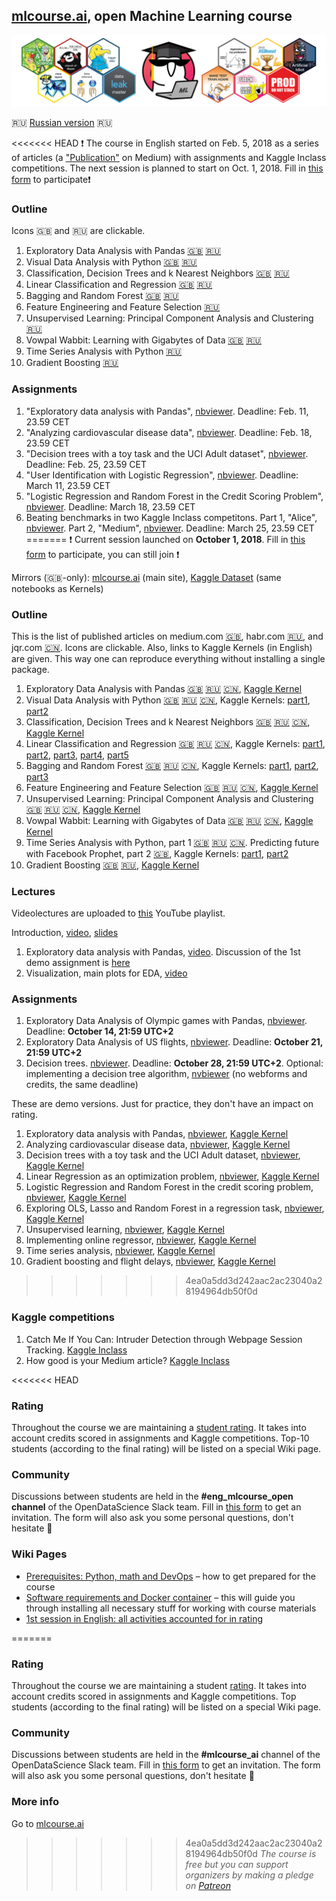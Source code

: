 ## [mlcourse.ai](https://mlcourse.ai), open Machine Learning course

![ODS stickers](https://github.com/Yorko/mlcourse.ai/blob/master/img/ods_stickers.jpg)

:ru: [Russian version](https://github.com/Yorko/mlcourse.ai/wiki/About-the-course-(in-Russian)) :ru: 

<<<<<<< HEAD
:exclamation: The course in English started on Feb. 5, 2018 as a series of articles (a ["Publication"](https://medium.com/open-machine-learning-course) on Medium) with assignments and Kaggle Inclass competitions. The next session is planned to start on Oct. 1, 2018. Fill in [this form](https://drive.google.com/open?id=1_pDNuVHwBxV5wuOcdaXoxBZneyAQcqfOl4V2qkqKbNQ) to participate:exclamation:

### Outline
Icons :uk: and :ru: are clickable.
1. Exploratory Data Analysis with Pandas [:uk:](https://medium.com/open-machine-learning-course/open-machine-learning-course-topic-1-exploratory-data-analysis-with-pandas-de57880f1a68)  [:ru:](https://habrahabr.ru/company/ods/blog/322626/)
2. Visual Data Analysis with Python [:uk:](https://medium.com/open-machine-learning-course/open-machine-learning-course-topic-2-visual-data-analysis-in-python-846b989675cd)  [:ru:](https://habrahabr.ru/company/ods/blog/323210/)
3. Classification, Decision Trees and k Nearest Neighbors [:uk:](https://medium.com/open-machine-learning-course/open-machine-learning-course-topic-3-classification-decision-trees-and-k-nearest-neighbors-8613c6b6d2cd) [:ru:](https://habrahabr.ru/company/ods/blog/322534/)
4. Linear Classification and Regression [:uk:](https://medium.com/open-machine-learning-course/open-machine-learning-course-topic-4-linear-classification-and-regression-44a41b9b5220) [:ru:](https://habrahabr.ru/company/ods/blog/323890/)
5. Bagging and Random Forest [:uk:](https://medium.com/open-machine-learning-course/open-machine-learning-course-topic-5-ensembles-of-algorithms-and-random-forest-8e05246cbba7) [:ru:](https://habrahabr.ru/company/ods/blog/324402/)
6. Feature Engineering and Feature Selection [:ru:](https://habrahabr.ru/company/ods/blog/325422/)
7. Unsupervised Learning: Principal Component Analysis and Clustering [:ru:](https://habrahabr.ru/company/ods/blog/325654/)
8. Vowpal Wabbit: Learning with Gigabytes of Data [:uk:](https://www.kaggle.com/kashnitsky/vowpal-wabbit-tutorial-blazingly-fast-learning) [:ru:](https://habrahabr.ru/company/ods/blog/326418/)  
9. Time Series Analysis with Python [:ru:](https://habrahabr.ru/company/ods/blog/327242/)
10. Gradient Boosting [:ru:](https://habrahabr.ru/company/ods/blog/327250/) 

### Assignments
1. "Exploratory data analysis with Pandas", [nbviewer](https://goo.gl/FR8qzt). Deadline: Feb. 11, 23.59 CET
2. "Analyzing cardiovascular disease data", [nbviewer](https://goo.gl/VoTmG9).  Deadline: Feb. 18, 23.59 CET
3. "Decision trees with a toy task and the UCI Adult dataset", [nbviewer](http://nbviewer.jupyter.org/github/Yorko/mlcourse_open/blob/master/jupyter_english/topic03_decision_trees_kNN/assignment3_decision_trees.ipynb). Deadline: Feb. 25, 23.59 CET
4. "User Identification with Logistic Regression", [nbviewer](http://nbviewer.jupyter.org/github/Yorko/mlcourse_open/blob/master/jupyter_english/topic04_linear_models/assignment4_websites_logistic_regression.ipynb?flush_cache=true). Deadline: March 11, 23.59 CET
5. "Logistic Regression and Random Forest in the Credit Scoring Problem", [nbviewer](http://nbviewer.jupyter.org/github/Yorko/mlcourse_open/blob/master/jupyter_english/topic05_ensembles_random_forests/assignment5_logit_rf_credit_scoring.ipynb?flush_cache=true). Deadline: March 18, 23.59 CET
6. Beating benchmarks in two Kaggle Inclass competitons. Part 1, "Alice", [nbviewer](http://nbviewer.jupyter.org/github/Yorko/mlcourse_open/blob/master/jupyter_english/topic06_features/assignment6_part1_alice_beat_baseline.ipynb). Part 2, "Medium", [nbviewer](http://nbviewer.jupyter.org/github/Yorko/mlcourse_open/blob/master/jupyter_english/topic06_features/assignment6_part2_medium_beat_baseline.ipynb). Deadline: March 25, 23.59 CET
=======
:exclamation: Current session launched on **October 1, 2018**. Fill in [this form](https://drive.google.com/open?id=1_pDNuVHwBxV5wuOcdaXoxBZneyAQcqfOl4V2qkqKbNQ) to participate, you can still join :exclamation:

Mirrors (:uk:-only): [mlcourse.ai](https://mlcourse.ai) (main site), [Kaggle Dataset](https://www.kaggle.com/kashnitsky/mlcourse) (same notebooks as Kernels)

### Outline
This is the list of published articles on medium.com [:uk:](https://medium.com/open-machine-learning-course), habr.com [:ru:](https://habr.com/company/ods/blog/344044/), and jqr.com [:cn:](https://www.jqr.com). Icons are clickable. Also, links to Kaggle Kernels (in English) are given. This way one can reproduce everything without installing a single package.  
1. Exploratory Data Analysis with Pandas [:uk:](https://medium.com/open-machine-learning-course/open-machine-learning-course-topic-1-exploratory-data-analysis-with-pandas-de57880f1a68)  [:ru:](https://habrahabr.ru/company/ods/blog/322626/) [:cn:](https://www.jqr.com/article/000079), [Kaggle Kernel](https://www.kaggle.com/kashnitsky/topic-1-exploratory-data-analysis-with-pandas)
2. Visual Data Analysis with Python [:uk:](https://medium.com/open-machine-learning-course/open-machine-learning-course-topic-2-visual-data-analysis-in-python-846b989675cd)  [:ru:](https://habrahabr.ru/company/ods/blog/323210/) [:cn:](https://www.jqr.com/article/000086), Kaggle Kernels: [part1](https://www.kaggle.com/kashnitsky/topic-2-visual-data-analysis-in-python), [part2](https://www.kaggle.com/kashnitsky/topic-2-part-2-seaborn-and-plotly)
3. Classification, Decision Trees and k Nearest Neighbors [:uk:](https://medium.com/open-machine-learning-course/open-machine-learning-course-topic-3-classification-decision-trees-and-k-nearest-neighbors-8613c6b6d2cd) [:ru:](https://habrahabr.ru/company/ods/blog/322534/) [:cn:](https://www.jqr.com/article/000139), [Kaggle Kernel](https://www.kaggle.com/kashnitsky/topic-3-decision-trees-and-knn)
4. Linear Classification and Regression [:uk:](https://medium.com/open-machine-learning-course/open-machine-learning-course-topic-4-linear-classification-and-regression-44a41b9b5220) [:ru:](https://habrahabr.ru/company/ods/blog/323890/) [:cn:](https://www.jqr.com/article/000175), Kaggle Kernels: [part1](https://www.kaggle.com/kashnitsky/topic-4-linear-models-part-1-ols), [part2](https://www.kaggle.com/kashnitsky/topic-4-linear-models-part-2-classification), [part3](https://www.kaggle.com/kashnitsky/topic-4-linear-models-part-3-regularization), [part4](https://www.kaggle.com/kashnitsky/topic-4-linear-models-part-4-more-of-logit), [part5](https://www.kaggle.com/kashnitsky/topic-4-linear-models-part-5-validation)
5. Bagging and Random Forest [:uk:](https://medium.com/open-machine-learning-course/open-machine-learning-course-topic-5-ensembles-of-algorithms-and-random-forest-8e05246cbba7) [:ru:](https://habrahabr.ru/company/ods/blog/324402/) [:cn:](https://www.jqr.com/article/000241), Kaggle Kernels: [part1](https://www.kaggle.com/kashnitsky/topic-5-ensembles-part-1-bagging), [part2](https://www.kaggle.com/kashnitsky/topic-5-ensembles-part-2-random-forest), [part3](https://www.kaggle.com/kashnitsky/topic-5-ensembles-part-3-feature-importance)
6. Feature Engineering and Feature Selection [:uk:](https://medium.com/open-machine-learning-course/open-machine-learning-course-topic-6-feature-engineering-and-feature-selection-8b94f870706a) [:ru:](https://habrahabr.ru/company/ods/blog/325422/) [:cn:](https://www.jqr.com/article/000249), [Kaggle Kernel](https://www.kaggle.com/kashnitsky/topic-6-feature-engineering-and-feature-selection)
7. Unsupervised Learning: Principal Component Analysis and Clustering [:uk:](https://medium.com/open-machine-learning-course/open-machine-learning-course-topic-7-unsupervised-learning-pca-and-clustering-db7879568417) [:ru:](https://habrahabr.ru/company/ods/blog/325654/) [:cn:](https://www.jqr.com/article/000336), [Kaggle Kernel](https://www.kaggle.com/kashnitsky/topic-7-unsupervised-learning-pca-and-clustering)
8. Vowpal Wabbit: Learning with Gigabytes of Data [:uk:](https://medium.com/open-machine-learning-course/open-machine-learning-course-topic-8-vowpal-wabbit-fast-learning-with-gigabytes-of-data-60f750086237) [:ru:](https://habrahabr.ru/company/ods/blog/326418/) [:cn:](https://www.jqr.com/article/000348), [Kaggle Kernel](https://www.kaggle.com/kashnitsky/topic-8-online-learning-and-vowpal-wabbit)
9. Time Series Analysis with Python, part 1 [:uk:](https://medium.com/open-machine-learning-course/open-machine-learning-course-topic-9-time-series-analysis-in-python-a270cb05e0b3) [:ru:](https://habrahabr.ru/company/ods/blog/327242/) [:cn:](https://www.jqr.com/article/000450). Predicting future with Facebook Prophet, part 2 [:uk:](https://medium.com/open-machine-learning-course/open-machine-learning-course-topic-9-part-3-predicting-the-future-with-facebook-prophet-3f3af145cdc), Kaggle Kernels: [part1](https://www.kaggle.com/kashnitsky/topic-9-part-1-time-series-analysis-in-python), [part2](https://www.kaggle.com/kashnitsky/topic-9-part-2-time-series-with-facebook-prophet)
10. Gradient Boosting [:uk:](https://medium.com/open-machine-learning-course/open-machine-learning-course-topic-10-gradient-boosting-c751538131ac) [:ru:](https://habrahabr.ru/company/ods/blog/327250/), [Kaggle Kernel](https://www.kaggle.com/kashnitsky/topic-10-gradient-boosting)

### Lectures
Videolectures are uploaded to [this](https://bit.ly/2zY6Xe2) YouTube playlist.

Introduction, [video](https://youtu.be/QKTuw4PNOsU), [slides](https://bit.ly/2NuadRV)

1. Exploratory data analysis with Pandas, [video](https://youtu.be/fwWCw_cE5aI). Discussion of the 1st demo assignment is [here](https://youtu.be/Twpn7ihVWjQ)
2. Visualization, main plots for EDA, [video](https://www.youtube.com/watch?v=WNoQTNOME5g)

### Assignments
1. Exploratory Data Analysis of Olympic games with Pandas, [nbviewer](https://mlcourse.ai/notebooks/blob/master/jupyter_english/assignments_fall2018/assignment1_pandas_olympic.ipynb?flush_cache=true). Deadline: **October 14, 21:59 UTC+2**
2. Exploratory Data Analysis of US flights,  [nbviewer](https://mlcourse.ai/notebooks/blob/master/jupyter_english/assignments_fall2018/assignment2_USA_flights.ipynb?flush_cache=true). Deadline: **October 21, 21:59 UTC+2**
3. Decision trees. [nbviewer](https://mlcourse.ai/notebooks/blob/master/jupyter_english/assignments_fall2018/assignment3_decision_trees.ipynb?flush_cache=true). Deadline: **October 28, 21:59 UTC+2**. Optional: implementing a decision tree algorithm, [nvbiewer](https://mlcourse.ai/notebooks/blob/master/jupyter_english/assignments_fall2018/assignment3_optional_implement_dt.ipynb?flush_cache=true) (no webforms and credits, the same deadline)


These are demo versions. Just for practice, they don't have an impact on rating.  
1. Exploratory data analysis with Pandas, [nbviewer](https://mlcourse.ai/notebooks/blob/master/jupyter_english/assignments_demo/assignment01_pandas_uci_adult.ipynb?flush_cache=true), [Kaggle Kernel](https://www.kaggle.com/kashnitsky/assignment-1-pandas-and-uci-adult-dataset)
2. Analyzing cardiovascular disease data, [nbviewer](https://mlcourse.ai/notebooks/blob/master/jupyter_english/assignments_demo/assignment02_analyzing_cardiovascular_desease_data.ipynb?flush_cache=true), [Kaggle Kernel](https://www.kaggle.com/kashnitsky/assignment-2-analyzing-cardiovascular-data)
3. Decision trees with a toy task and the UCI Adult dataset, [nbviewer](https://mlcourse.ai/notebooks/blob/master/jupyter_english/assignments_demo/assignment03_decision_trees.ipynb?flush_cache=true), [Kaggle Kernel](https://www.kaggle.com/kashnitsky/assignment-3-decision-trees)
4. Linear Regression as an optimization problem, [nbviewer](https://mlcourse.ai/notebooks/blob/master/jupyter_english/assignments_demo/assignment04_linreg_optimization.ipynb?flush_cache=true), [Kaggle Kernel](https://www.kaggle.com/kashnitsky/assignment-4-linear-regression-as-optimization)
5. Logistic Regression and Random Forest in the credit scoring problem, [nbviewer](https://mlcourse.ai/notebooks/blob/master/jupyter_english/assignments_demo/assignment05_logit_rf_credit_scoring.ipynb?flush_cache=true), [Kaggle Kernel](https://www.kaggle.com/kashnitsky/assignment-5-logit-and-rf-for-credit-scoring)
6. Exploring OLS, Lasso and Random Forest in a regression task, [nbviewer](https://mlcourse.ai/notebooks/blob/master/jupyter_english/assignments_demo/assignment06_regression_wine.ipynb?flush_cache=true), [Kaggle Kernel](https://www.kaggle.com/kashnitsky/assignment-6-linear-models-and-rf-for-regression)
7. Unsupervised learning, [nbviewer](https://mlcourse.ai/notebooks/blob/master/jupyter_english/assignments_demo/assignment07_unsupervised_learning.ipynb?flush_cache=true), [Kaggle Kernel](https://www.kaggle.com/kashnitsky/assignment-7-unupervised-learning)
8. Implementing online regressor, [nbviewer](https://mlcourse.ai/notebooks/blob/master/jupyter_english/assignments_demo/assignment08_implement_sgd_regressor.ipynb?flush_cache=true), [Kaggle Kernel](https://www.kaggle.com/kashnitsky/assignment-8-implementing-online-regressor)
9. Time series analysis, [nbviewer](https://mlcourse.ai/notebooks/blob/master/jupyter_english/assignments_demo/assignment09_time_series.ipynb?flush_cache=true), [Kaggle Kernel](https://www.kaggle.com/kashnitsky/assignment-9-time-series-analysis)
10. Gradient boosting and flight delays, [nbviewer](https://mlcourse.ai/notebooks/blob/master/jupyter_english/assignments_demo/assignment10_flight_delays_kaggle.ipynb?flush_cache=true), [Kaggle Kernel](https://www.kaggle.com/kashnitsky/assignment-10-gradient-boosting-and-flight-delays)
>>>>>>> 4ea0a5dd3d242aac2ac23040a28194964db50f0d

### Kaggle competitions
1. Catch Me If You Can: Intruder Detection through Webpage Session Tracking. [Kaggle Inclass](https://www.kaggle.com/c/catch-me-if-you-can-intruder-detection-through-webpage-session-tracking2)
2. How good is your Medium article? [Kaggle Inclass](https://www.kaggle.com/c/how-good-is-your-medium-article/)

<<<<<<< HEAD
### Rating 
Throughout the course we are maintaining a [student rating](https://docs.google.com/spreadsheets/d/1VlVgHJSQff0huK1hPsyNiImztc7wop0E8Gvw3qO5vBk/). It takes into account credits scored in assignments and Kaggle competitions. Top-10 students (according to the final rating) will be listed on a special Wiki page. 

### Community
Discussions between students are held in the **#eng_mlcourse_open channel** of the OpenDataScience Slack team. Fill in [this form](https://docs.google.com/forms/d/1lejiyldtlHxwwDpWiEqFmaUFUOVfkm9BMjoZurR895c) to get an invitation. The form will also ask you some personal questions, don't hesitate :wave:

### Wiki Pages
- [Prerequisites: Python, math and DevOps](https://github.com/Yorko/mlcourse_open/wiki/Prerequisites:-Python,-math-and-DevOps) – how to get prepared for the course
- [Software requirements and Docker container](https://github.com/Yorko/mlcourse_open/wiki/Software-requirements-and-Docker-container) – this will guide you through installing all necessary stuff for working with course materials 
- [1st session in English: all activities accounted for in rating](https://github.com/Yorko/mlcourse_open/wiki/1st-session-in-English:-all-activities-accounted-for-in-rating)

=======
### Rating
Throughout the course we are maintaining a student [rating](https://drive.google.com/open?id=19AGEhUQUol6_kNLKSzBsjcGUU3qWy3BNUg8x8IFkO3Q). It takes into account credits scored in assignments and Kaggle competitions. Top students (according to the final rating) will be listed on a special Wiki page.

### Community
Discussions between students are held in the **#mlcourse_ai** channel of the OpenDataScience Slack team. Fill in [this form](https://drive.google.com/open?id=1_pDNuVHwBxV5wuOcdaXoxBZneyAQcqfOl4V2qkqKbNQ) to get an invitation. The form will also ask you some personal questions, don't hesitate :wave:

### More info
Go to [mlcourse.ai](https://mlcourse.ai)

>>>>>>> 4ea0a5dd3d242aac2ac23040a28194964db50f0d
*The course is free but you can support organizers by making a pledge on [Patreon](https://www.patreon.com/ods_mlcourse)*
